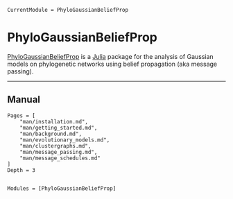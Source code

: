 ```@meta
CurrentModule = PhyloGaussianBeliefProp
```

# PhyloGaussianBeliefProp

[PhyloGaussianBeliefProp](https://github.com/cecileane/PhyloGaussianBeliefProp.jl)
is a [Julia](http://julialang.org) package for the analysis of Gaussian models on
phylogenetic networks using belief propagation (aka message passing).

---

## Manual

```@contents
Pages = [
    "man/installation.md",
    "man/getting_started.md",
    "man/background.md",
    "man/evolutionary_models.md",
    "man/clustergraphs.md",
    "man/message_passing.md",
    "man/message_schedules.md"
]
Depth = 3
```

```@index
```

```@autodocs
Modules = [PhyloGaussianBeliefProp]
```
